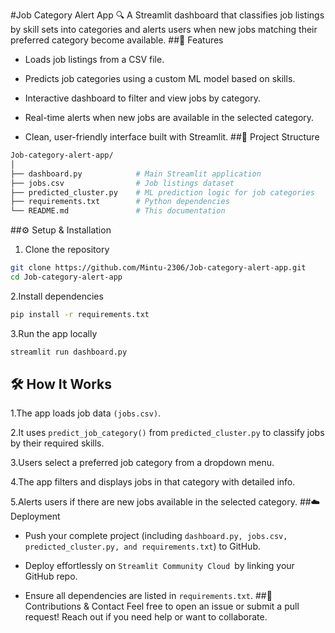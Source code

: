 #Job Category Alert App 🔍
A Streamlit dashboard that classifies job listings by skill sets into categories and alerts users when new jobs matching their preferred category become available.
##🚀 Features
- Loads job listings from a CSV file.

- Predicts job categories using a custom ML model based on skills.

- Interactive dashboard to filter and view jobs by category.

- Real-time alerts when new jobs are available in the selected category.

- Clean, user-friendly interface built with Streamlit.
##📂 Project Structure
```bash
Job-category-alert-app/
│
├── dashboard.py            # Main Streamlit application
├── jobs.csv                # Job listings dataset
├── predicted_cluster.py    # ML prediction logic for job categories
├── requirements.txt        # Python dependencies
└── README.md               # This documentation
```
##⚙️ Setup & Installation
1. Clone the repository
```bash
git clone https://github.com/Mintu-2306/Job-category-alert-app.git
cd Job-category-alert-app
```
2.Install dependencies
```bash
pip install -r requirements.txt
```
3.Run the app locally
```bash
streamlit run dashboard.py
```
## 🛠️ How It Works

1.The app loads job data ```(jobs.csv)```.

2.It uses ```predict_job_category()``` from ```predicted_cluster.py``` to classify jobs by their required skills.

3.Users select a preferred job category from a dropdown menu.

4.The app filters and displays jobs in that category with detailed info.

5.Alerts users if there are new jobs available in the selected category.
##☁️ Deployment
- Push your complete project (including ```dashboard.py, jobs.csv, predicted_cluster.py, and requirements.txt```) to GitHub.

- Deploy effortlessly on ```Streamlit Community Cloud ```by linking your GitHub repo.

- Ensure all dependencies are listed in ```requirements.txt```.
  ##🤝 Contributions & Contact
Feel free to open an issue or submit a pull request!
Reach out if you need help or want to collaborate.
